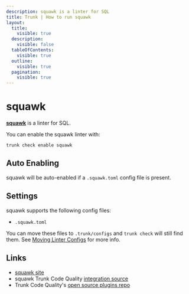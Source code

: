 ```yaml
---
description: squawk is a linter for SQL
title: Trunk | How to run squawk
layout:
  title:
    visible: true
  description:
    visible: false
  tableOfContents:
    visible: true
  outline:
    visible: true
  pagination:
    visible: true
---
```


# squawk

[**squawk**](https://github.com/sbdchd/squawk) is a linter for SQL.

You can enable the squawk linter with:

```shell
trunk check enable squawk
```

## Auto Enabling

squawk will be auto-enabled if a `.squawk.toml` config file is present.

## Settings

squawk supports the following config files:
* `.squawk.toml`

You can move these files to `.trunk/configs` and `trunk check` will still find them. See [Moving Linter Configs](..#moving-linter-configs) for more info.




## Links

- [squawk site](https://github.com/sbdchd/squawk)
- squawk Trunk Code Quality [integration source](https://github.com/trunk-io/plugins/tree/main/linters/squawk)
- Trunk Code Quality's [open source plugins repo](https://github.com/trunk-io/plugins/tree/main)
